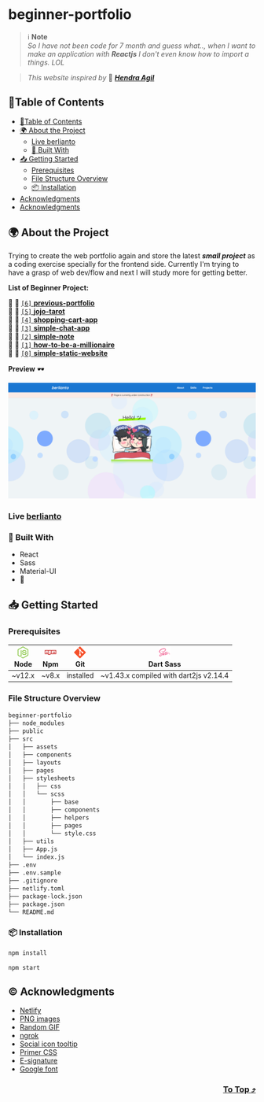 # beginner-portfolio

> ℹ️ **Note**<br>
> _So I have not been code for 7 month and guess what.., when I want to make an application with **Reactjs** I don't even know how to import a things. LOL_


> _This website inspired by_ 🚀 [***Hendra Agil***](https://hendraaagil.space/)

## 📍Table of Contents

  - [📍Table of Contents](#table-of-contents)
  - [🌍 About the Project](#-about-the-project)
    - [Live berlianto](#live-berlianto)
    - [👀 Built With](#-built-with)
  - [📥 Getting Started](#-getting-started)
    - [Prerequisites](#prerequisites)
    - [File Structure Overview](#file-structure-overview)
    - [📦 Installation](#-installation)
  - [Acknowledgments](#️-acknowledgments)
  - [Acknowledgments](#-acknowledgments)

## 🌍 About the Project
Trying to create the web portfolio again and store the latest ***small project*** as a coding exercise specially for the frontend side. Currently I'm trying to have a grasp of web dev/flow and next I will study more for getting better.

**List of Beginner Project:**

🔹 🚩 [`[6]` **previous-portfolio**](https://github.com/xvferdy/my-portfolio "6") <br>
🔹 🚩 [`[5]` **jojo-tarot**](https://github.com/xvferdy/tarot-of-marseilles-sass "5") <br>
🔹 🚩 [`[4]` **shopping-cart-app**](https://github.com/xvferdy/shopping-cart-my-ver "4") <br>
🔹 🚩 [`[3]` **simple-chat-app**](https://github.com/xvferdy/simple-chat-app "3") <br>
🔹 🚩 [`[2]` **simple-note**](https://github.com/xvferdy/simple-note "2") <br>
🔹 🚩 [`[1]` **how-to-be-a-millionaire**](https://github.com/xvferdy/how-to-be-a-millionaire "1") <br>
🔹 🚩 [`[0]` **simple-static-website**](https://github.com/xvferdy/simple-static-website "0") 

**Preview** 🕶️
<p align="">
  <img src="./src/assets/readme/overview.png">
</p>

### Live [berlianto](https://berlianto.netlify.app/)
### 👀 Built With
- React
- Sass
- Material-UI
- 💙

## 📥 Getting Started
### Prerequisites
| [<img src="src/assets/readme/Nodejs.png" alt="Node" />](https://nodejs.org/en/download/)</br>Node | [<img src="src/assets/readme/Npm.png" alt="Npm" />](https://www.npmjs.com/)</br>Npm | [<img src="src/assets/readme/Git.png" alt="Git" />](https://git-scm.com/downloads)</br>Git | [<img src="src/assets/readme/Sass.png" alt="Sass" />](https://sass-lang.com/dart-sass)</br>Dart Sass
| --------- | --------- | --------- | --------- |
| ~v12.x | ~v8.x | installed | ~v1.43.x compiled with dart2js v2.14.4 |
### File Structure Overview
```
beginner-portfolio
├── node_modules
├── public
├── src
│   ├── assets
│   ├── components
│   ├── layouts
│   ├── pages
│   ├── stylesheets
│   │   ├── css
│   │   └── scss
│   │       ├── base
│   │       ├── components
│   │       ├── helpers
│   │       ├── pages
│   │       └── style.css 
│   ├── utils
│   ├── App.js
│   └── index.js
├── .env
├── .env.sample
├── .gitignore
├── netlify.toml
├── package-lock.json
├── package.json
└── README.md
```

### 📦 Installation
```
npm install
```
```
npm start
```

## ©️ Acknowledgments
- [Netlify](https://www.netlify.com/)
- [PNG images](https://www.pngfind.com/)
- [Random GIF](https://developers.giphy.com/)
- [ngrok](https://ngrok.com/)
- [Social icon tooltip](https://codepen.io/jonmilner/pen/bfkKF)
- [Primer CSS](https://primer.style/)
- [E-signature](https://signaturely.com/online-signature/)
- [Google font](https://fonts.google.com/)

<h3 align="right">
      <a href="#beginner-portfolio">To Top ⤴️</a>
</h3>

